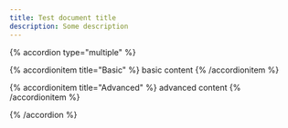 ```yaml
---
title: Test document title
description: Some description
---
```


{% accordion type="multiple" %}

{% accordionitem title="Basic" %}
basic content
{% /accordionitem %}

{% accordionitem title="Advanced" %}
advanced content
{% /accordionitem %}

{% /accordion %}
